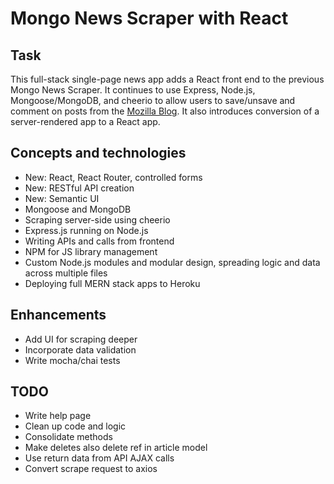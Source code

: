 # Mongo News Scraper with React

## Task

This full-stack single-page news app adds a React front end to the previous Mongo News Scraper. It continues to use Express, Node.js, Mongoose/MongoDB, and cheerio to allow users to save/unsave and comment on posts from the [Mozilla Blog](https://blog.mozilla.org/). It also introduces conversion of a server-rendered app to a React app.

## Concepts and technologies

* New: React, React Router, controlled forms
* New: RESTful API creation
* New: Semantic UI
* Mongoose and MongoDB
* Scraping server-side using cheerio
* Express.js running on Node.js
* Writing APIs and calls from frontend
* NPM for JS library management
* Custom Node.js modules and modular design, spreading logic and data across multiple files
* Deploying full MERN stack apps to Heroku

## Enhancements

* Add UI for scraping deeper
* Incorporate data validation
* Write mocha/chai tests

## TODO

* Write help page
* Clean up code and logic
* Consolidate methods
* Make deletes also delete ref in article model
* Use return data from API AJAX calls
* Convert scrape request to axios
